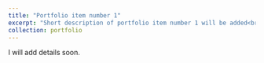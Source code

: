 ```yaml
---
title: "Portfolio item number 1"
excerpt: "Short description of portfolio item number 1 will be added<br/><img src='/images/anim_RS001.gif'>"
collection: portfolio
---
```


I will add details soon. 
